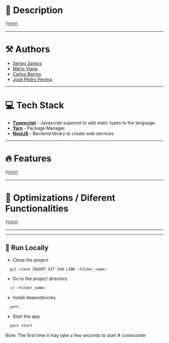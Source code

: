 # 📌 Description

TODO

---

# ⚒️ Authors

- [Sergio Santos](https://github.com/sfrsantos/)
- [Mário Viana]()
- [Carlos Barros](https://github.com/Glaedris)
- [José Pedro Pereira]()

---

# 💻 Tech Stack

- [**Typescript**](https://www.typescriptlang.org/) - Javascript superset to add static types to the language.
- [**Yarn**](https://yarnpkg.com/) - Package Manager.
- [**NestJS**](https://nestjs.com/) - Backend library to create web services

---

# 🔥 Features

TODO

---

# 🚀 Optimizations / Diferent Functionalities

TODO

---

---

## 🏃 Run Locally

- Clone the project

```bash
  git clone INSERT GIT SSH LINK <folder_name>
```

- Go to the project directory

```bash
  cd <folder_name>
```

- Install dependencies

```bash
  yarn
```

- Start the app

```bash
  yarn start
```

Note: The first time it may take a few seconds to start
#   c o o l s c o o t e r  
 
